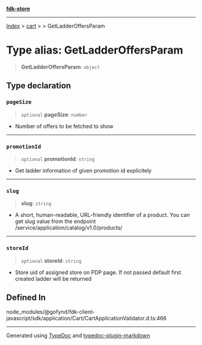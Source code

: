 [**fdk-store**](../../../README.md)
***

[Index](../../../API.md) > [cart](../../README.md) > [<internal>](../README.md) > GetLadderOffersParam

# Type alias: GetLadderOffersParam

> **GetLadderOffersParam**: `object`

## Type declaration

### `pageSize`

> `optional` **pageSize**: `number`

- Number of offers to be fetched to show

***

### `promotionId`

> `optional` **promotionId**: `string`

- Get ladder information of given promotion
id explicitely

***

### `slug`

> **slug**: `string`

- A short, human-readable, URL-friendly identifier of
a product. You can get slug value from the endpoint
/service/application/catalog/v1.0/products/

***

### `storeId`

> `optional` **storeId**: `string`

- Store uid of assigned store on PDP page. If
not passed default first created ladder will be returned

## Defined In

node\_modules/@gofynd/fdk-client-javascript/sdk/application/Cart/CartApplicationValidator.d.ts:466

***
Generated using [TypeDoc](https://typedoc.org/) and [typedoc-plugin-markdown](https://www.npmjs.com/package/typedoc-plugin-markdown)
